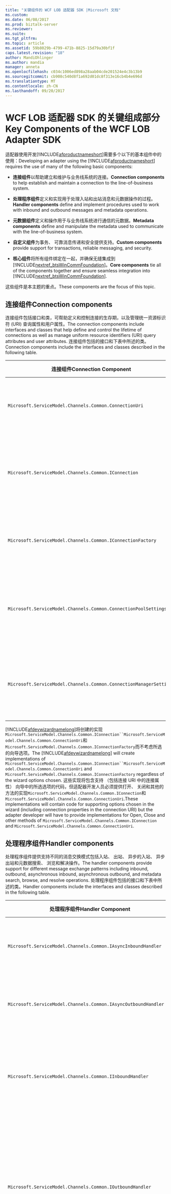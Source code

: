 ```yaml
---
title: "关键组件的 WCF LOB 适配器 SDK |Microsoft 文档"
ms.custom: 
ms.date: 06/08/2017
ms.prod: biztalk-server
ms.reviewer: 
ms.suite: 
ms.tgt_pltfrm: 
ms.topic: article
ms.assetid: 59b8029b-4799-471b-8825-15d79a30bf1f
caps.latest.revision: "18"
author: MandiOhlinger
ms.author: mandia
manager: anneta
ms.openlocfilehash: c034c1006ed898a28aab04cde201524e4c3b13b9
ms.sourcegitcommit: cb908c540d8f1a692d01dc8f313e16cb4b4e696d
ms.translationtype: MT
ms.contentlocale: zh-CN
ms.lasthandoff: 09/20/2017
---
```

# <a name="key-components-of-the-wcf-lob-adapter-sdk"></a><span data-ttu-id="f9257-102">WCF LOB 适配器 SDK 的关键组成部分</span><span class="sxs-lookup"><span data-stu-id="f9257-102">Key Components of the WCF LOB Adapter SDK</span></span>
<span data-ttu-id="f9257-103">适配器使用开发[!INCLUDE[afproductnameshort](../../includes/afproductnameshort-md.md)]需要多个以下的基本组件中的使用：</span><span class="sxs-lookup"><span data-stu-id="f9257-103">Developing an adapter using the [!INCLUDE[afproductnameshort](../../includes/afproductnameshort-md.md)] requires the use of many of the following basic components:</span></span>  
  
-   <span data-ttu-id="f9257-104">**连接组件**以帮助建立和维护与业务线系统的连接。</span><span class="sxs-lookup"><span data-stu-id="f9257-104">**Connection components** to help establish and maintain a connection to the line-of-business system.</span></span>  
  
-   <span data-ttu-id="f9257-105">**处理程序组件**定义和实现用于处理入站和出站消息和元数据操作的过程。</span><span class="sxs-lookup"><span data-stu-id="f9257-105">**Handler components** define and implement procedures used to work with inbound and outbound messages and metadata operations.</span></span>  
  
-   <span data-ttu-id="f9257-106">**元数据组件**定义和操作用于与业务线系统进行通信的元数据。</span><span class="sxs-lookup"><span data-stu-id="f9257-106">**Metadata components** define and manipulate the metadata used to communicate with the line-of-business system.</span></span>  
  
-   <span data-ttu-id="f9257-107">**自定义组件**为事务、 可靠消息传递和安全提供支持。</span><span class="sxs-lookup"><span data-stu-id="f9257-107">**Custom components** provide support for transactions, reliable messaging, and security.</span></span>  
  
-   <span data-ttu-id="f9257-108">**核心组件**将所有组件绑定在一起，并确保无缝集成到[!INCLUDE[nextref_btsWinCommFoundation](../../includes/nextref-btswincommfoundation-md.md)]。</span><span class="sxs-lookup"><span data-stu-id="f9257-108">**Core components** tie all of the components together and ensure seamless integration into [!INCLUDE[nextref_btsWinCommFoundation](../../includes/nextref-btswincommfoundation-md.md)].</span></span>  
  
 <span data-ttu-id="f9257-109">这些组件是本主题的重点。</span><span class="sxs-lookup"><span data-stu-id="f9257-109">These components are the focus of this topic.</span></span>  
  
## <a name="connection-components"></a><span data-ttu-id="f9257-110">连接组件</span><span class="sxs-lookup"><span data-stu-id="f9257-110">Connection components</span></span>  
 <span data-ttu-id="f9257-111">连接组件包括接口和类，可帮助定义和控制连接的生存期，以及管理统一资源标识符 (URI) 查询属性和用户属性。</span><span class="sxs-lookup"><span data-stu-id="f9257-111">The connection components include interfaces and classes that help define and control the lifetime of connections as well as manage uniform resource identifiers (URI) query attributes and user attributes.</span></span> <span data-ttu-id="f9257-112">连接组件包括的接口和下表中所述的类。</span><span class="sxs-lookup"><span data-stu-id="f9257-112">Connection components include the interfaces and classes described in the following table.</span></span>  
  
|<span data-ttu-id="f9257-113">连接组件</span><span class="sxs-lookup"><span data-stu-id="f9257-113">Connection Component</span></span>|<span data-ttu-id="f9257-114">必需？</span><span class="sxs-lookup"><span data-stu-id="f9257-114">Required?</span></span>|<span data-ttu-id="f9257-115">Description</span><span class="sxs-lookup"><span data-stu-id="f9257-115">Description</span></span>|  
|---|---|---|  
|`Microsoft.ServiceModel.Channels.Common.ConnectionUri`|<span data-ttu-id="f9257-116">必需</span><span class="sxs-lookup"><span data-stu-id="f9257-116">Required</span></span>|<span data-ttu-id="f9257-117">用于提供生成的将使用你的适配器的用户体验的自定义的 URI 的基类。</span><span class="sxs-lookup"><span data-stu-id="f9257-117">Base class for providing a customized URI building experience for users who will consume your adapter.</span></span>|  
|`Microsoft.ServiceModel.Channels.Common.IConnection`|<span data-ttu-id="f9257-118">必需</span><span class="sxs-lookup"><span data-stu-id="f9257-118">Required</span></span>|<span data-ttu-id="f9257-119">定义连接行为的接口。</span><span class="sxs-lookup"><span data-stu-id="f9257-119">Interface that defines the behavior for a connection.</span></span> <span data-ttu-id="f9257-120">开发人员必须实现此接口可定义了一个连接到目标系统。</span><span class="sxs-lookup"><span data-stu-id="f9257-120">Developers must implement this interface to define a connection to the target system.</span></span>|  
|`Microsoft.ServiceModel.Channels.Common.IConnectionFactory`|<span data-ttu-id="f9257-121">必需</span><span class="sxs-lookup"><span data-stu-id="f9257-121">Required</span></span>|<span data-ttu-id="f9257-122">连接工厂的基类。</span><span class="sxs-lookup"><span data-stu-id="f9257-122">Base class for a connection factory.</span></span> <span data-ttu-id="f9257-123">定义目标系统的连接工厂时，开发人员将子类。</span><span class="sxs-lookup"><span data-stu-id="f9257-123">Developers will subclass when defining the connection factory for the target system.</span></span>|  
|`Microsoft.ServiceModel.Channels.Common.ConnectionPoolSettings`|<span data-ttu-id="f9257-124">可选</span><span class="sxs-lookup"><span data-stu-id="f9257-124">Optional</span></span>|<span data-ttu-id="f9257-125">包含控制连接池行为的设置。</span><span class="sxs-lookup"><span data-stu-id="f9257-125">Contains settings that control the behavior of the connection pool.</span></span> <span data-ttu-id="f9257-126">开发人员可能想要调整这些值基于目标系统的行为。</span><span class="sxs-lookup"><span data-stu-id="f9257-126">Developers may want to tune these values based on the behavior of the target system.</span></span>|  
|`Microsoft.ServiceModel.Channels.Common.ConnectionManagerSettings`|<span data-ttu-id="f9257-127">可选</span><span class="sxs-lookup"><span data-stu-id="f9257-127">Optional</span></span>|<span data-ttu-id="f9257-128">包含静态控件的连接池行为的设置。</span><span class="sxs-lookup"><span data-stu-id="f9257-128">Contains static settings that control the behavior of the connection pool.</span></span> <span data-ttu-id="f9257-129">开发人员可能想要优化其目标系统的以下值。</span><span class="sxs-lookup"><span data-stu-id="f9257-129">Developers may want to tune these values for their target system.</span></span>|  
  
 <span data-ttu-id="f9257-130">[!INCLUDE[afdevwizardnamelong](../../includes/afdevwizardnamelong-md.md)]将创建的实现`Microsoft.ServiceModel.Channels.Common.IConnection``Microsoft.ServiceModel.Channels.Common.ConnectionUri`和`Microsoft.ServiceModel.Channels.Common.IConnectionFactory`而不考虑所选的向导选项。</span><span class="sxs-lookup"><span data-stu-id="f9257-130">The [!INCLUDE[afdevwizardnamelong](../../includes/afdevwizardnamelong-md.md)] will create implementations of `Microsoft.ServiceModel.Channels.Common.IConnection``Microsoft.ServiceModel.Channels.Common.ConnectionUri` and `Microsoft.ServiceModel.Channels.Common.IConnectionFactory` regardless of the wizard options chosen.</span></span> <span data-ttu-id="f9257-131">这些实现将包含支持 （包括连接 URI 中的连接属性） 向导中的所选选项的代码，但适配器开发人员必须提供打开、 关闭和其他的方法的实现`Microsoft.ServiceModel.Channels.Common.IConnection`和`Microsoft.ServiceModel.Channels.Common.ConnectionUri`.</span><span class="sxs-lookup"><span data-stu-id="f9257-131">These implementations will contain code for supporting options chosen in the wizard (including connection properties in the connection URI) but the adapter developer will have to provide implementations for Open, Close and other methods of `Microsoft.ServiceModel.Channels.Common.IConnection` and `Microsoft.ServiceModel.Channels.Common.ConnectionUri`.</span></span>  
  
## <a name="handler-components"></a><span data-ttu-id="f9257-132">处理程序组件</span><span class="sxs-lookup"><span data-stu-id="f9257-132">Handler components</span></span>  
 <span data-ttu-id="f9257-133">处理程序组件提供支持不同的消息交换模式包括入站、 出站、 异步的入站、 异步出站和元数据搜索、 浏览和解决操作。</span><span class="sxs-lookup"><span data-stu-id="f9257-133">The handler components provide support for different message exchange patterns including inbound, outbound, asynchronous inbound, asynchronous outbound, and metadata search, browse, and resolve operations.</span></span> <span data-ttu-id="f9257-134">处理程序组件包括的接口和下表中所述的类。</span><span class="sxs-lookup"><span data-stu-id="f9257-134">Handler components include the interfaces and classes described in the following table.</span></span>  
  
|<span data-ttu-id="f9257-135">处理程序组件</span><span class="sxs-lookup"><span data-stu-id="f9257-135">Handler Component</span></span>|<span data-ttu-id="f9257-136">必需？</span><span class="sxs-lookup"><span data-stu-id="f9257-136">Required?</span></span>|<span data-ttu-id="f9257-137">Description</span><span class="sxs-lookup"><span data-stu-id="f9257-137">Description</span></span>|  
|---|---|---|  
|`Microsoft.ServiceModel.Channels.Common.IAsyncInboundHandler`|<span data-ttu-id="f9257-138">可选</span><span class="sxs-lookup"><span data-stu-id="f9257-138">Optional</span></span>|<span data-ttu-id="f9257-139">用于以异步方式从目标系统接收消息。</span><span class="sxs-lookup"><span data-stu-id="f9257-139">Used to receive messages asynchronously from the target system.</span></span> <span data-ttu-id="f9257-140">异步支持是可选的。</span><span class="sxs-lookup"><span data-stu-id="f9257-140">Asynchronous support is optional.</span></span>|  
|`Microsoft.ServiceModel.Channels.Common.IAsyncOutboundHandler`|<span data-ttu-id="f9257-141">可选</span><span class="sxs-lookup"><span data-stu-id="f9257-141">Optional</span></span>|<span data-ttu-id="f9257-142">用于将消息异步发送从目标系统。</span><span class="sxs-lookup"><span data-stu-id="f9257-142">Used to send messages asynchronously from the target system.</span></span> <span data-ttu-id="f9257-143">异步支持是可选的。</span><span class="sxs-lookup"><span data-stu-id="f9257-143">Asynchronous support is optional.</span></span>|  
|`Microsoft.ServiceModel.Channels.Common.IInboundHandler`|<span data-ttu-id="f9257-144">可选</span><span class="sxs-lookup"><span data-stu-id="f9257-144">Optional</span></span>|<span data-ttu-id="f9257-145">用于从目标系统接收消息。</span><span class="sxs-lookup"><span data-stu-id="f9257-145">Used to receive messages from the target system.</span></span> <span data-ttu-id="f9257-146">如果适配器需要侦听来自目标系统的消息，开发人员应实现此处理程序。</span><span class="sxs-lookup"><span data-stu-id="f9257-146">Developers should implement this handler if the adapter needs to listen for messages from the target system.</span></span>|  
|`Microsoft.ServiceModel.Channels.Common.IOutboundHandler`|<span data-ttu-id="f9257-147">可选</span><span class="sxs-lookup"><span data-stu-id="f9257-147">Optional</span></span>|<span data-ttu-id="f9257-148">为将消息发送到目标系统提供支持。</span><span class="sxs-lookup"><span data-stu-id="f9257-148">Provides support for sending messages to the target system.</span></span> <span data-ttu-id="f9257-149">尽管都是可选的它是必需的请求-响应消息模式。</span><span class="sxs-lookup"><span data-stu-id="f9257-149">While optional, it is required for the request-response message pattern.</span></span> <span data-ttu-id="f9257-150">最基本的通信技术基于包括 HTTP、 RPC 和许多其他此模式。</span><span class="sxs-lookup"><span data-stu-id="f9257-150">Most fundamental communication technologies are based on this pattern including HTTP, RPC, and many others.</span></span>|  
|`Microsoft.ServiceModel.Channels.Common.IMetadataBrowseHandler`|<span data-ttu-id="f9257-151">可选</span><span class="sxs-lookup"><span data-stu-id="f9257-151">Optional</span></span>|<span data-ttu-id="f9257-152">适配器支持元数据浏览时，将执行此处理程序。</span><span class="sxs-lookup"><span data-stu-id="f9257-152">This handler is implemented when the adapter supports metadata browse.</span></span> <span data-ttu-id="f9257-153">可选的但开发人员通常将实现此处理程序提供在目标系统中可用的操作列表。</span><span class="sxs-lookup"><span data-stu-id="f9257-153">Though optional, developers will often implement this handler to provide a list of operations available in the target system.</span></span>|  
|`Microsoft.ServiceModel.Channels.Common.IMetadataResolverHandler`|<span data-ttu-id="f9257-154">可选</span><span class="sxs-lookup"><span data-stu-id="f9257-154">Optional</span></span>|<span data-ttu-id="f9257-155">当适配器检索并返回从目标系统，它表示特定于系统的逻辑和数据类型的元数据，则必须实现此处理程序。</span><span class="sxs-lookup"><span data-stu-id="f9257-155">This handler must be implemented when the adapter retrieves and returns metadata from the target system that represents system-specific logic and data types.</span></span> <span data-ttu-id="f9257-156">可以从实际的目标系统中，检索元数据，或者可以创建用于表示目标系统的功能。</span><span class="sxs-lookup"><span data-stu-id="f9257-156">Metadata can be retrieved from the actual target system, or it can be created to represent the capabilities of the target system.</span></span> <span data-ttu-id="f9257-157">例如，FTP 适配器可以创建 GET 和 PUT 操作。</span><span class="sxs-lookup"><span data-stu-id="f9257-157">For example, an FTP adapter could create GET and PUT operations.</span></span><br /><br /> <span data-ttu-id="f9257-158">尽管不要求这样做，开发人员通常将实现此处理程序，以提供有关特定操作的信息。</span><span class="sxs-lookup"><span data-stu-id="f9257-158">While not required, developers will generally implement this handler to provide information about a specific operation.</span></span>|  
|`Microsoft.ServiceModel.Channels.Common.IMetadataSearchHandler`|<span data-ttu-id="f9257-159">可选</span><span class="sxs-lookup"><span data-stu-id="f9257-159">Optional</span></span>|<span data-ttu-id="f9257-160">适配器支持元数据搜索时，将执行此处理程序。</span><span class="sxs-lookup"><span data-stu-id="f9257-160">This handler is implemented when the adapter supports metadata search.</span></span>|  
  
 <span data-ttu-id="f9257-161">[!INCLUDE[afdevwizardnameshort](../../includes/afdevwizardnameshort-md.md)]将创建的实现`Microsoft.ServiceModel.Channels.Common.IAsyncOutboundHandler`， `Microsoft.ServiceModel.Channels.Common.IOutboundHandler`，`Microsoft.ServiceModel.Channels.Common.IInboundHandler`和元数据的处理程序基于由开发人员所做的选择。</span><span class="sxs-lookup"><span data-stu-id="f9257-161">The [!INCLUDE[afdevwizardnameshort](../../includes/afdevwizardnameshort-md.md)] will create implementations of `Microsoft.ServiceModel.Channels.Common.IAsyncOutboundHandler`, `Microsoft.ServiceModel.Channels.Common.IOutboundHandler`, `Microsoft.ServiceModel.Channels.Common.IInboundHandler` and the metadata handlers based on the choices made by the developer.</span></span> <span data-ttu-id="f9257-162">提供了支持的代码;但是，适配器开发人员将需要提供代码以启动和停止入站侦听程序和其他 TODO 注释标记的代码。</span><span class="sxs-lookup"><span data-stu-id="f9257-162">Support code is provided; however, the adapter developer will have to supply code to start and stop the inbound listener and other code marked by TODO comments.</span></span>  
  
## <a name="metadata-components"></a><span data-ttu-id="f9257-163">元数据组件</span><span class="sxs-lookup"><span data-stu-id="f9257-163">Metadata components</span></span>  
<span data-ttu-id="f9257-164">元数据组件提供支持，用于处理元数据请求，以及描述类型和目标应用程序中的操作。</span><span class="sxs-lookup"><span data-stu-id="f9257-164">The metadata components provide support for handling metadata requests, and for describing types and operations in the target application.</span></span> <span data-ttu-id="f9257-165">处理程序组件来控制如何将元数据请求得到处理。</span><span class="sxs-lookup"><span data-stu-id="f9257-165">The handler components control how metadata requests are dealt with.</span></span> <span data-ttu-id="f9257-166">元数据组件描述了数据类型和公开的目标系统操作。</span><span class="sxs-lookup"><span data-stu-id="f9257-166">The metadata components describe the data types and operations exposed by the target system.</span></span>  

 <span data-ttu-id="f9257-167">元数据组件设计用于保存两种类型的元数据信息： 键入元数据和操作元数据。</span><span class="sxs-lookup"><span data-stu-id="f9257-167">The metadata components are designed to hold two types of metadata information: type metadata and operation metadata.</span></span>  
  
-   <span data-ttu-id="f9257-168">*类型元数据*描述目标系统中可用的数据类型并包含类型，其数组属性的名称，如果它是一个数组，以及是否它是简单的 XSD 架构类型或复杂类型。</span><span class="sxs-lookup"><span data-stu-id="f9257-168">*Type metadata* describes the data types that are available in the target system and includes the name of the type, its array properties if it is an array, and whether it is a simple XSD schema type or a complex type.</span></span>  
  
-   <span data-ttu-id="f9257-169">*操作元数据*描述目标系统中可用的操作。</span><span class="sxs-lookup"><span data-stu-id="f9257-169">*Operation metadata* describes the operations that are available in the target system.</span></span> <span data-ttu-id="f9257-170">属性包括返回类型、 参数和操作名称的列表。</span><span class="sxs-lookup"><span data-stu-id="f9257-170">Properties include a return type, a list of parameters, and operation name.</span></span>  
  
 <span data-ttu-id="f9257-171">适配器中的元数据支持是可选的但建议这样做。</span><span class="sxs-lookup"><span data-stu-id="f9257-171">Metadata support within an adapter is optional, but recommended.</span></span> <span data-ttu-id="f9257-172">使用的好处之一[!INCLUDE[afproductnameshort](../../includes/afproductnameshort-md.md)]生成与实现作为功能的适配器[!INCLUDE[nextref_btsWinCommFoundation](../../includes/nextref-btswincommfoundation-md.md)]服务是能够公开和绑定到一组动态的操作。</span><span class="sxs-lookup"><span data-stu-id="f9257-172">One of the benefits of using the [!INCLUDE[afproductnameshort](../../includes/afproductnameshort-md.md)] to build an adapter versus implementing functionality as a [!INCLUDE[nextref_btsWinCommFoundation](../../includes/nextref-btswincommfoundation-md.md)] service is the ability to expose and bind to a dynamic set of operations.</span></span>  

> [!NOTE]
>  <span data-ttu-id="f9257-173">如果你需要公开一组有限的静态方法，则应考虑使用[!INCLUDE[nextref_btsWinCommFoundation](../../includes/nextref-btswincommfoundation-md.md)]。</span><span class="sxs-lookup"><span data-stu-id="f9257-173">If you need to expose a limited set of static methods, you should consider using the [!INCLUDE[nextref_btsWinCommFoundation](../../includes/nextref-btswincommfoundation-md.md)].</span></span>  
 
  <span data-ttu-id="f9257-174">可供处理的组件，用于描述，并将处理元数据是下表中所述。</span><span class="sxs-lookup"><span data-stu-id="f9257-174">The components available for handling, describing, and working with metadata are described in the following table.</span></span>  
  
|<span data-ttu-id="f9257-175">元数据组件</span><span class="sxs-lookup"><span data-stu-id="f9257-175">Metadata Component</span></span>|<span data-ttu-id="f9257-176">Description</span><span class="sxs-lookup"><span data-stu-id="f9257-176">Description</span></span>|  
|---|---|  
|`Microsoft.ServiceModel.Channels.Common.ComplexQualifiedType`|<span data-ttu-id="f9257-177">表示适配器的复杂限定的类型的类。</span><span class="sxs-lookup"><span data-stu-id="f9257-177">A class representing a complex qualified type for an adapter.</span></span> <span data-ttu-id="f9257-178">例如，如果目标系统是关系数据库、 表、 行，或用户定义的过程返回的类型所有可能是自定义的限定的类型。</span><span class="sxs-lookup"><span data-stu-id="f9257-178">For example, if the target system is a relational database, a table, row, or user-defined procedure return type might all be custom qualified types.</span></span>|  
|`Microsoft.ServiceModel.Channels.Common.OperationMetadata`|<span data-ttu-id="f9257-179">用于表示目标系统的操作元数据的基类。</span><span class="sxs-lookup"><span data-stu-id="f9257-179">Base class for representing operation metadata for the target system.</span></span> <span data-ttu-id="f9257-180">例如，你可以子类 OperationMetadata 以包含有关针对关系数据库适配器中的存储过程的信息。</span><span class="sxs-lookup"><span data-stu-id="f9257-180">For example, you could subclass OperationMetadata to contain information about stored procedures in an adapter targeting a relational database.</span></span>|  
|`Microsoft.ServiceModel.Channels.Common.OperationMetadataTraceRecord`|<span data-ttu-id="f9257-181">使您能够捕获到一个跟踪文件的操作元数据。</span><span class="sxs-lookup"><span data-stu-id="f9257-181">Provides a way to capture operation metadata to a trace file.</span></span> <span data-ttu-id="f9257-182">将跟踪收集的信息，如唯一 ID，最后一次访问，时间戳，显示名称、 原始名称、 参数和其他详细信息。</span><span class="sxs-lookup"><span data-stu-id="f9257-182">The trace collects information such as unique ID, last time accessed, timestamp, display name, original name, parameters, and other details.</span></span>|  
|`Microsoft.ServiceModel.Channels.Common.ParameterizedOperationMetadata`|<span data-ttu-id="f9257-183">提供一种方法定义的操作如参数和返回类型的属性。</span><span class="sxs-lookup"><span data-stu-id="f9257-183">Provides a way of defining attributes of an operation such as parameters and return type.</span></span>|  
|`Microsoft.ServiceModel.Channels.Common.OperationParameter`|<span data-ttu-id="f9257-184">描述用于调用目标系统上的操作的参数。</span><span class="sxs-lookup"><span data-stu-id="f9257-184">Describes a parameter used to invoke an operation on the target system.</span></span> <span data-ttu-id="f9257-185">属性包括名称、 原始名称、 参数方向和一个标志，指示参数是否为空。</span><span class="sxs-lookup"><span data-stu-id="f9257-185">Properties include the name, original name, parameter direction, and a flag indicating whether the parameter is empty or not.</span></span>|  
|`Microsoft.ServiceModel.Channels.Common.OperationParameterDirection`|<span data-ttu-id="f9257-186">描述的操作的参数方向的枚举的类型。</span><span class="sxs-lookup"><span data-stu-id="f9257-186">An enumerated type that describes the direction of a parameter for an operation.</span></span> <span data-ttu-id="f9257-187">参数可以是入站仅 （中），出站唯一 （扩展） 或双向 (InOut)。</span><span class="sxs-lookup"><span data-stu-id="f9257-187">A parameter can be inbound only (In), outbound only (Out), or bidirectional (InOut).</span></span>|  
|`Microsoft.ServiceModel.Channels.Common.OperationResult`|<span data-ttu-id="f9257-188">表示操作结果。</span><span class="sxs-lookup"><span data-stu-id="f9257-188">Represents an operation result.</span></span> <span data-ttu-id="f9257-189">可以 OperationResult.Empty 用于返回 void 或 null 的操作和一个字符串、 整数或其他值具体取决于该操作。</span><span class="sxs-lookup"><span data-stu-id="f9257-189">Can be OperationResult.Empty for operations that return void or null and a string, integer, or other value depending on the operation.</span></span>|  
|`Microsoft.ServiceModel.Channels.Common.QualifiedType`|<span data-ttu-id="f9257-190">设计为类的基类限定类型属性，用于描述属性的目标系统的类型元数据。</span><span class="sxs-lookup"><span data-stu-id="f9257-190">Designed to be the base class for qualified type properties and is used to describe properties of type metadata for a target system.</span></span>|  
|`Microsoft.ServiceModel.Channels.Common.QualifiedTypeContainer`|<span data-ttu-id="f9257-191">提供一组相关的限定类型的容器。</span><span class="sxs-lookup"><span data-stu-id="f9257-191">Provides a container for a set of related qualified types.</span></span>|  
|`Microsoft.ServiceModel.Channels.Common.SimpleQualifiedType`|<span data-ttu-id="f9257-192">当该类型直接映射到 W3C XSD 架构类型，则介绍的目标系统的类型元数据的属性。</span><span class="sxs-lookup"><span data-stu-id="f9257-192">Describes the properties of type metadata for a target system when that type maps directly to a W3C XSD schema type.</span></span> <span data-ttu-id="f9257-193">允许的类型的列表，请参阅[XmlTypeCode 枚举](https://msdn.microsoft.com/library/system.xml.schema.xmltypecode(v=vs.110).aspx)。</span><span class="sxs-lookup"><span data-stu-id="f9257-193">For a list of allowable types, see [XmlTypeCode Enumeration](https://msdn.microsoft.com/library/system.xml.schema.xmltypecode(v=vs.110).aspx).</span></span>|  
|`Microsoft.ServiceModel.Channels.Common.TypeMember`|<span data-ttu-id="f9257-194">提供一种结构化的类型元数据中定义的简单或复杂的数据成员。</span><span class="sxs-lookup"><span data-stu-id="f9257-194">Provides a way for defining a simple or complex data member in the structured type metadata.</span></span>|  
|`Microsoft.ServiceModel.Channels.Common.TypeMetadata`|<span data-ttu-id="f9257-195">用于表示目标系统的类型元数据的基类。</span><span class="sxs-lookup"><span data-stu-id="f9257-195">Base class for representing type metadata for the target system.</span></span>|  
|`Microsoft.ServiceModel.Channels.Common.StructuredTypeMetadata`|<span data-ttu-id="f9257-196">提供一种定义包含复杂和/或简单类型成员的数据结构。</span><span class="sxs-lookup"><span data-stu-id="f9257-196">Provides a way of defining a data structure that contains complex and/or simple type members.</span></span>|  
|`Microsoft.ServiceModel.Channels.Common.TypeMetadataCollection`|<span data-ttu-id="f9257-197">提供一组相关的类型元数据容器。</span><span class="sxs-lookup"><span data-stu-id="f9257-197">Provides a container for a set of related type metadata.</span></span>|  
|`Microsoft.ServiceModel.Channels.Common.TypeMetadataTraceRecord`|<span data-ttu-id="f9257-198">使您能够捕获到一个跟踪文件的类型元数据。</span><span class="sxs-lookup"><span data-stu-id="f9257-198">Provides a way to capture type metadata to a trace file.</span></span> <span data-ttu-id="f9257-199">将跟踪收集信息，如唯一 ID、 上次访问时间戳和其他详细信息。</span><span class="sxs-lookup"><span data-stu-id="f9257-199">The trace collects information such as unique ID, last time accessed, timestamp, and other details.</span></span>|  
  
## <a name="custom-components"></a><span data-ttu-id="f9257-200">自定义组件</span><span class="sxs-lookup"><span data-stu-id="f9257-200">Custom Components</span></span>  
 <span data-ttu-id="f9257-201">自定义组件提供事务、 安全、 可靠消息传递和其他功能的高度依赖于目标系统的支持。</span><span class="sxs-lookup"><span data-stu-id="f9257-201">Custom components provide support for transactions, security, reliable messaging and other features that are highly dependent on the target system.</span></span> <span data-ttu-id="f9257-202">作为适配器开发人员使用[!INCLUDE[afproductnameshort](../../includes/afproductnameshort-md.md)]，你将需要了解目标系统的功能，并确定你想要支持它们的范围。</span><span class="sxs-lookup"><span data-stu-id="f9257-202">As an adapter developer using the [!INCLUDE[afproductnameshort](../../includes/afproductnameshort-md.md)], you will need to understand the capabilities of the target system and determine the extent to which you want to support them.</span></span>  
  
## <a name="core-components"></a><span data-ttu-id="f9257-203">核心组件</span><span class="sxs-lookup"><span data-stu-id="f9257-203">Core Components</span></span>  
 <span data-ttu-id="f9257-204">核心组件提供一组的基类，这些类和接口，使该适配器中插入[!INCLUDE[nextref_btsWinCommFoundation](../../includes/nextref-btswincommfoundation-md.md)]。</span><span class="sxs-lookup"><span data-stu-id="f9257-204">Core components provide a set of base classes and interfaces that enable the adapter to be plugged into [!INCLUDE[nextref_btsWinCommFoundation](../../includes/nextref-btswincommfoundation-md.md)].</span></span> <span data-ttu-id="f9257-205">以下表所述的核心组件。</span><span class="sxs-lookup"><span data-stu-id="f9257-205">The core components are described in the following table.</span></span>  
  
|<span data-ttu-id="f9257-206">核心组件</span><span class="sxs-lookup"><span data-stu-id="f9257-206">Core Component</span></span>|<span data-ttu-id="f9257-207">必需？</span><span class="sxs-lookup"><span data-stu-id="f9257-207">Required?</span></span>|<span data-ttu-id="f9257-208">Description</span><span class="sxs-lookup"><span data-stu-id="f9257-208">Description</span></span>|  
|---|---|---|  
|`Microsoft.ServiceModel.Channels.Common.Adapter`|<span data-ttu-id="f9257-209">必需</span><span class="sxs-lookup"><span data-stu-id="f9257-209">Required</span></span>|<span data-ttu-id="f9257-210">使用编写一个适配器的基本类[!INCLUDE[afproductnameshort](../../includes/afproductnameshort-md.md)]。</span><span class="sxs-lookup"><span data-stu-id="f9257-210">The base class of an adapter written using the [!INCLUDE[afproductnameshort](../../includes/afproductnameshort-md.md)].</span></span> <span data-ttu-id="f9257-211">它负责与交互[!INCLUDE[nextref_btsWinCommFoundation](../../includes/nextref-btswincommfoundation-md.md)]通道体系结构</span><span class="sxs-lookup"><span data-stu-id="f9257-211">It is responsible for interacting with the [!INCLUDE[nextref_btsWinCommFoundation](../../includes/nextref-btswincommfoundation-md.md)] channel architecture</span></span>|  
|`Microsoft.ServiceModel.Channels.Common.AdapterBinding`|<span data-ttu-id="f9257-212">必需</span><span class="sxs-lookup"><span data-stu-id="f9257-212">Required</span></span>|<span data-ttu-id="f9257-213">类包含用于控制各种设置包括连接池的适配器的设置 (`Microsoft.ServiceModel.Channels.Common.ConnectionPoolSettings`)，缓存 (`Microsoft.ServiceModel.Channels.Common.CacheSettings`)，元数据 (`Microsoft.ServiceModel.Channels.Common.MetadataSettings`)，和消息传送 (`Microsoft.ServiceModel.Channels.Common.MessagingSettings`)。</span><span class="sxs-lookup"><span data-stu-id="f9257-213">Class that contains settings that control various settings for the adapter including the connection pool (`Microsoft.ServiceModel.Channels.Common.ConnectionPoolSettings`), cache (`Microsoft.ServiceModel.Channels.Common.CacheSettings`), metadata (`Microsoft.ServiceModel.Channels.Common.MetadataSettings`), and messaging (`Microsoft.ServiceModel.Channels.Common.MessagingSettings`).</span></span>|  
  
 <span data-ttu-id="f9257-214">自定义适配器 WCF 绑定通过公开。</span><span class="sxs-lookup"><span data-stu-id="f9257-214">Custom adapters are exposed through WCF bindings.</span></span> <span data-ttu-id="f9257-215">有关详细信息，请参阅 WCF 文档： [http://go.microsoft.com/fwlink/?LinkId=100308](http://go.microsoft.com/fwlink/?LinkId=100308)。</span><span class="sxs-lookup"><span data-stu-id="f9257-215">For more information, see the WCF documentation at [http://go.microsoft.com/fwlink/?LinkId=100308](http://go.microsoft.com/fwlink/?LinkId=100308).</span></span>  
  
 <span data-ttu-id="f9257-216">[!INCLUDE[afdevwizardnameshort](../../includes/afdevwizardnameshort-md.md)]创建的实现`Microsoft.ServiceModel.Channels.Common.Adapter`， `Microsoft.ServiceModel.Channels.Common.AdapterBinding`， `System.ServiceModel.Configuration.StandardBindingElement`，和`System.ServiceModel.Configuration.StandardBindingCollectionElement`公开适配器绑定到 WCF 配置系统。</span><span class="sxs-lookup"><span data-stu-id="f9257-216">The [!INCLUDE[afdevwizardnameshort](../../includes/afdevwizardnameshort-md.md)] create implementations of `Microsoft.ServiceModel.Channels.Common.Adapter`, `Microsoft.ServiceModel.Channels.Common.AdapterBinding`, `System.ServiceModel.Configuration.StandardBindingElement`, and `System.ServiceModel.Configuration.StandardBindingCollectionElement` to expose the adapter binding to the WCF configuration system.</span></span> <span data-ttu-id="f9257-217">[!INCLUDE[afdevwizardnameshort](../../includes/afdevwizardnameshort-md.md)]还将生成的实现`System.ServiceModel.Configuration.BindingElementExtensionElement`启用`Microsoft.ServiceModel.Channels.Common.Adapter`要在从计算机或应用程序配置文件中的 WCF 自定义绑定中使用。</span><span class="sxs-lookup"><span data-stu-id="f9257-217">The [!INCLUDE[afdevwizardnameshort](../../includes/afdevwizardnameshort-md.md)] will also generate an implementation of `System.ServiceModel.Configuration.BindingElementExtensionElement` to enable `Microsoft.ServiceModel.Channels.Common.Adapter` to be used within a WCF custom binding from a computer or application configuration file.</span></span>  
  
 <span data-ttu-id="f9257-218">有关 StandardBindingElement、 StandardBindingCollectionElement 和 BindingElementExtensionElement 的详细信息，请参阅 WCF 文档。</span><span class="sxs-lookup"><span data-stu-id="f9257-218">For more information about StandardBindingElement, StandardBindingCollectionElement, and BindingElementExtensionElement, see the WCF documentation.</span></span>  
  
 <span data-ttu-id="f9257-219">有关配置使用编写一个适配器的详细信息[!INCLUDE[afproductnameshort](../../includes/afproductnameshort-md.md)]，请参阅[部署使用 WCF LOB 适配器 SDK 适配器](../../adapters-and-accelerators/wcf-lob-adapter-sdk/deploy-an-adapter-using-the-wcf-lob-adapter-sdk.md)。</span><span class="sxs-lookup"><span data-stu-id="f9257-219">For more information about configuring an adapter written with the [!INCLUDE[afproductnameshort](../../includes/afproductnameshort-md.md)], see [Deploy an adapter using the WCF LOB adapter SDK](../../adapters-and-accelerators/wcf-lob-adapter-sdk/deploy-an-adapter-using-the-wcf-lob-adapter-sdk.md).</span></span>  
  
## <a name="see-also"></a><span data-ttu-id="f9257-220">另请参阅</span><span class="sxs-lookup"><span data-stu-id="f9257-220">See Also</span></span>  
 [<span data-ttu-id="f9257-221">了解 LOB 系统与 WCF LOB 适配器 SDK</span><span class="sxs-lookup"><span data-stu-id="f9257-221">Understand the LOB system with the WCF LOB Adapter SDK</span></span>](../../adapters-and-accelerators/wcf-lob-adapter-sdk/understand-the-lob-system-with-the-wcf-lob-adapter-sdk.md)